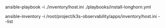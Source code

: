 ansible-playbook -i ./inventory/host.ini ./playbooks/install-longhorn.yml

ansible-inventory -i /root/project/k3s-observability/apps/inventory/host.ini --list
